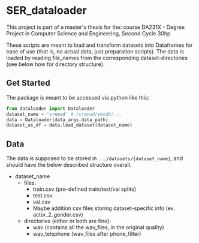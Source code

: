 # SER_dataloader
This project is part of a master's thesis for the: course DA231X - Degree Project in Computer Science and Engineering, Second Cycle 30hp

These scripts are meant to load and transform datasets into Dataframes for ease of use (that is, no actual data, just preparation scripts). The data is loaded by reading file_names from the corresponding dataset-directories (see below how for directory structure). 

## Get Started
The package is meant to be accessed via python like this:

```python
from dataloader import Dataloader
dataset_name = 'cremad' # /cremad/emodb/...
data = Dataloader(data_args.data_path)
dataset_as_df = data.load_dataset(dataset_name)
```

## Data
The data is supposed to be stored in ```.../datasets/{dataset_name}```, and should have the below described structure overall. 
- dataset_name
    - files:
        - train.csv (pre-defined train/test/val splits)
        - test.csv
        - val.csv
        - Maybe addition csv files storing dataset-specific info (ex. actor_2_gender.csv) 
    - directories (either or both are fine):
        - wav (contains all the wav_files, in the original quality)
        - wav_telephone (wav_files after phone_filter)